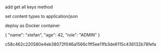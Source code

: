 add get all keys method

set content types to application/json

deploy as Docker container

{
"name": "stefan",
"age": 42,
"role": "ADMIN"
}

c58c462c220580e4eb38072f046a1566c1ff5ee11fb3de6115c436132b78fefa
